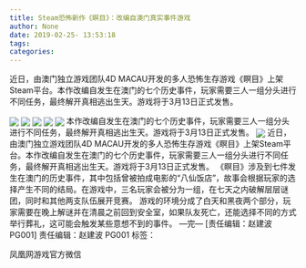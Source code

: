 ```yaml
---
title: Steam恐怖新作《瞑目》：改编自澳门真实事件游戏
author: None
date: 2019-02-25- 13:53:18
tags: 
categories: 
---
```

近日，由澳门独立游戏团队4D MACAU开发的多人恐怖生存游戏《瞑目》上架Steam平台。本作改编自发生在澳门的七个历史事件，玩家需要三人一组分头进行不同任务，最终解开真相逃出生天。游戏将于3月13日正式发售。
<!-- more -->
                                
<img align="center" border="0" src="http://p1.ifengimg.com/a/2019_09/cd026be7a3c8663_size96_w1200_h630.jpg" />
                                            
<img align="center" border="0" src="http://p3.ifengimg.com/a/2019_09/acaae956a94c769_size16_w600_h338.jpg" />
                            
<img align="center" border="0" src="http://p3.ifengimg.com/a/2019_09/3068102524b29e8_size16_w600_h338.jpg" />
<img align="center" border="0" src="http://p1.ifengimg.com/a/2019_09/89059b895343a23_size29_w600_h338.jpg" />
<img align="center" border="0" src="http://p2.ifengimg.com/a/2016/0810/204c433878d5cf9size1_w16_h16.png" />
本作改编自发生在澳门的七个历史事件，玩家需要三人一组分头进行不同任务，最终解开真相逃出生天。游戏将于3月13日正式发售。
<img align="center" border="0" src="//d.ifengimg.com/w80_h80/y2.ifengimg.com/e01ed39fc2da5d4a/2013/1224/game.jpg" />
近日，由澳门独立游戏团队4D MACAU开发的多人恐怖生存游戏《瞑目》上架Steam平台。本作改编自发生在澳门的七个历史事件，玩家需要三人一组分头进行不同任务，最终解开真相逃出生天。游戏将于3月13日正式发售。
《瞑目》涉及到七件发生在澳门的历史事件，其中包括曾被拍成电影的“八仙饭店”，故事会根据玩家的选择产生不同的结局。在游戏中，三名玩家会被分为一组，在七天之内破解层层谜团，同时和其他两支队伍展开竞赛。
游戏的环境分成了白天和黑夜两个部分，玩家需要在晚上解谜并在清晨之前回到安全室，如果队友死亡，还能选择不同的方式举行葬礼，这可能会触发某些意想不到的事件。
—完—
                                [责任编辑：赵建波                                    PG001]                            
                                责任编辑：赵建波                                    PG001                            
                                标签：                                    
                                        
                                        
                                                                    
凤凰网游戏官方微信
                        
                    
